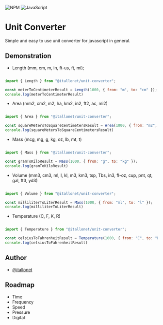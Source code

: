 ![NPM](https://img.shields.io/badge/NPM-%23CB3837.svg?style=for-the-badge&logo=npm&logoColor=white) ![JavaScript](https://img.shields.io/badge/javascript-%23323330.svg?style=for-the-badge&logo=javascript&logoColor=%23F7DF1E)

# Unit Converter

Simple and easy to use unit converter for javascript in general.

## Demonstration

- Length (mm, cm, m, in, ft-us, ft, mi);

``` js

import { Length } from "@itallonet/unit-converter";

const meterToCentimeterResult = Length(1000, { from: "m", to: "cm" });
console.log(meterToCentimeterResult)

```

- Area (mm2, cm2, m2, ha, km2, in2, ft2, ac, mi2)

``` js

import { Area } from "@itallonet/unit-converter";

const squareMetersToSquareCentimetersResult = Area(1000, { from: "m2", to: "cm2" });
console.log(squareMetersToSquareCentimetersResult)

```

- Mass (mcg, mg, g, kg, oz, lb, mt, t)

``` js

import { Mass } from "@itallonet/unit-converter";

const gramToKiloResult = Mass(1000, { from: "g", to: "kg" });
console.log(gramToKiloResult)

```


- Volume (mm3, cm3, ml, l, kl, m3, km3, tsp, Tbs, in3, fl-oz, cup, pnt, qt, gal, ft3, yd3)

``` js

import { Volume } from "@itallonet/unit-converter";

const milliliterToLiterResult = Mass(1000, { from: "ml", to: "l" });
console.log(milliliterToLiterResult)

```

- Temperature (C, F, K, R)

``` js

import { Temperature } from "@itallonet/unit-converter";

const celsiusToFahrenheitResult = Temperature(1000, { from: "C", to: "F" });
console.log(celsiusToFahrenheitResult)

```

## Author

- [@itallonet](https://www.github.com/itallonet)

## Roadmap

- Time
- Frequency
- Speed
- Pressure
- Digital